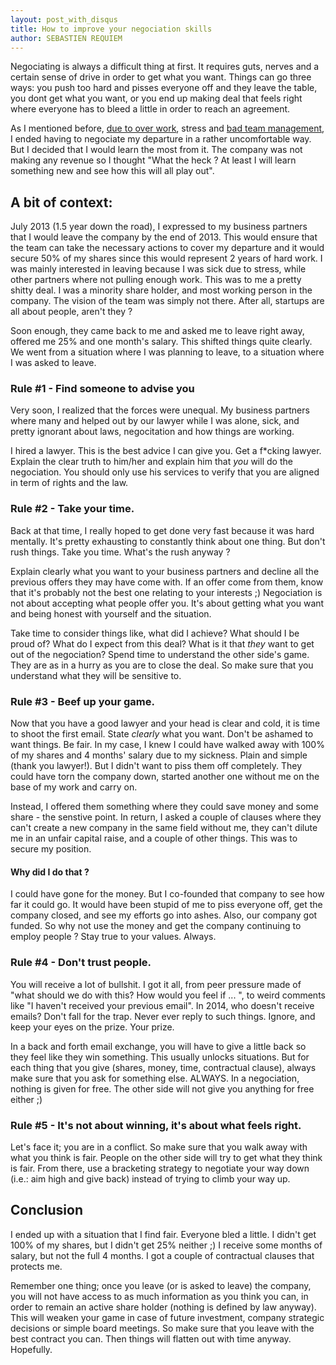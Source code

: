 ```yaml
---
layout: post_with_disqus
title: How to improve your negociation skills
author: SEBASTIEN REQUIEM
---
```


<p class="intro">Negociating is always a difficult thing at first. It requires guts, nerves and a certain sense of drive in order to get what you want. Things can go three ways: you push too hard and pisses everyone off and they leave the table, you dont get what you want, or you end up making deal that feels right where everyone has to bleed a little in order to reach an agreement.</p>

As I mentioned before, [due to over work](http://sebastien.requiem.fr/2013/12/19/quit-your-startup-before-getting-sick.html), stress and [bad team management](http://sebastien.requiem.fr/2014/01/23/killing-the-ASAP-culture.html), I ended having to negociate my departure in a rather uncomfortable way. But I decided that I would learn the most from it. The company was not making any revenue so I thought "What the heck ? At least I will learn something new and see how this will all play out".

A bit of context:
--------------
July 2013 (1.5 year down the road), I expressed to my business partners that I would leave the company by the end of 2013. This would ensure that the team can take the necessary actions to cover my departure and it would secure 50% of my shares since this would represent 2 years of hard work. I was mainly interested in leaving because I was sick due to stress, while other partners where not pulling enough work. This was to me a pretty shitty deal. I was a minority share holder, and most working person in the company. The vision of the team was simply not there. After all, startups are all about people, aren't they ?

Soon enough, they came back to me and asked me to leave right away, offered me 25% and one month's salary. This shifted things quite clearly. We went from a situation where I was planning to leave, to a situation where I was asked to leave.

### Rule #1 - Find someone to advise you ###

Very soon, I realized that the forces were unequal. My business partners where many and helped out by our lawyer while I was alone, sick, and pretty ignorant about laws, negocitation and how things are working.

I hired a lawyer. This is the best advice I can give you. Get a f*cking lawyer. Explain the clear truth to him/her and explain him that _you_ will do the negociation. You should only use his services to verify that you are aligned in term of rights and the law.

### Rule #2 - Take your time. ###

Back at that time, I really hoped to get done very fast because it was hard mentally. It's pretty exhausting to constantly think about one thing. But don't rush things. Take you time. What's the rush anyway ?

Explain clearly what you want to your business partners and decline all the previous offers they may have come with. If an offer come from them, know that it's probably not the best one relating to your interests ;) Negociation is not about accepting what people offer you. It's about getting what you want and being honest with yourself and the situation.

Take time to consider things like, what did I achieve? What should I be proud of? What do I expect from this deal? What is it that _they_ want to get out of the negociation? Spend time to understand the other side's game. They are as in a hurry as you are to close the deal. So make sure that you understand what they will be sensitive to.

### Rule #3 - Beef up your game. ###

Now that you have a good lawyer and your head is clear and cold, it is time to shoot the first email. State _clearly_ what you want. Don't be ashamed to want things. Be fair. In my case, I knew I could have walked away with 100% of my shares and 4 months' salary due to my sickness. Plain and simple (thank you lawyer!). But I didn't want to piss them off completely. They could have torn the company down, started another one without me on the base of my work and carry on.

Instead, I offered them something where they could save money and some share - the senstive point. In return, I asked a couple of clauses where they can't create a new company in the same field without me, they can't dilute me in an unfair capital raise, and a couple of other things. This was to secure my position.

#### Why did I do that ? ####

I could have gone for the money. But I co-founded that company to see how far it could go. It would have been stupid of me to piss everyone off, get the company closed, and see my efforts go into ashes. Also, our company got funded. So why not use the money and get the company continuing to employ people ? Stay true to your values. Always.

### Rule #4 - Don't trust people. ###

You will receive a lot of bullshit. I got it all, from peer pressure made of "what should we do with this? How would you feel if ... ", to weird comments like "I haven't received your previous email". In 2014, who doesn't receive emails? Don't fall for the trap. Never ever reply to such things. Ignore, and keep your eyes on the prize. Your prize.

In a back and forth email exchange, you will have to give a little back so they feel like they win something. This usually unlocks situations. But for each thing that you give (shares, money, time, contractual clause), always make sure that you ask for something else. ALWAYS. In a negociation, nothing is given for free. The other side will not give you anything for free either ;)

### Rule #5 - It's not about winning, it's about what feels right. ###

Let's face it; you are in a conflict. So make sure that you walk away with what you think is fair. People on the other side will try to get what they think is fair. From there, use a bracketing strategy to negotiate your way down (i.e.: aim high and give back) instead of trying to climb your way up.

## Conclusion ##

I ended up with a situation that I find fair. Everyone bled a little. I didn't get 100% of my shares, but I didn't get 25% neither ;) I receive some months of salary, but not the full 4 months. I got a couple of contractual clauses that protects me.

Remember one thing; once you leave (or is asked to leave) the company, you will not have access to as much information as you think you can, in order to remain an active share holder (nothing is defined by law anyway). This will weaken your game in case of future investment, company strategic decisions or simple board meetings. So make sure that you leave with the best contract you can. Then things will flatten out with time anyway. Hopefully.
